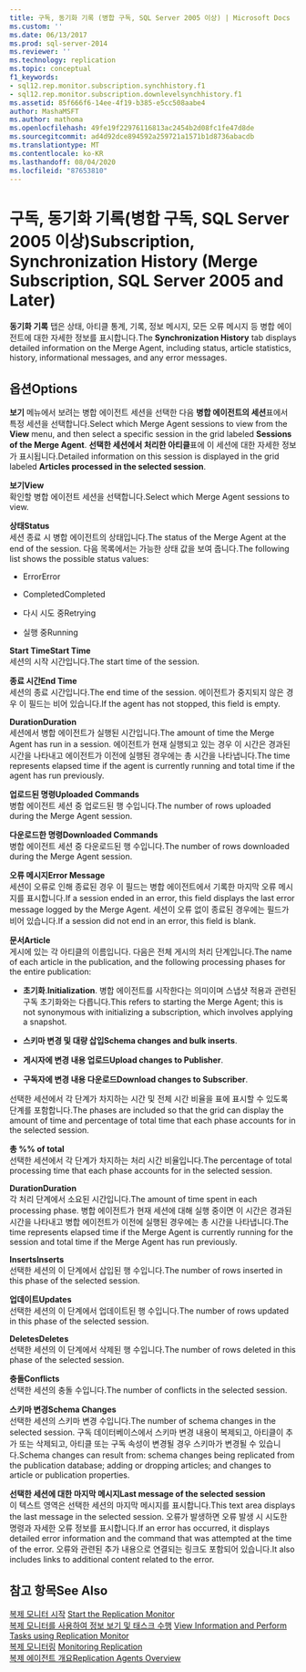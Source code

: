 ```yaml
---
title: 구독, 동기화 기록 (병합 구독, SQL Server 2005 이상) | Microsoft Docs
ms.custom: ''
ms.date: 06/13/2017
ms.prod: sql-server-2014
ms.reviewer: ''
ms.technology: replication
ms.topic: conceptual
f1_keywords:
- sql12.rep.monitor.subscription.synchhistory.f1
- sql12.rep.monitor.subscription.downlevelsynchhistory.f1
ms.assetid: 85f666f6-14ee-4f19-b385-e5cc508aabe4
author: MashaMSFT
ms.author: mathoma
ms.openlocfilehash: 49fe19f22976116813ac2454b2d08fc1fe47d8de
ms.sourcegitcommit: ad4d92dce894592a259721a1571b1d8736abacdb
ms.translationtype: MT
ms.contentlocale: ko-KR
ms.lasthandoff: 08/04/2020
ms.locfileid: "87653810"
---
```

# <a name="subscription-synchronization-history-merge-subscription-sql-server-2005-and-later"></a><span data-ttu-id="473aa-102">구독, 동기화 기록(병합 구독, SQL Server 2005 이상)</span><span class="sxs-lookup"><span data-stu-id="473aa-102">Subscription, Synchronization History (Merge Subscription, SQL Server 2005 and Later)</span></span>
  <span data-ttu-id="473aa-103">**동기화 기록** 탭은 상태, 아티클 통계, 기록, 정보 메시지, 모든 오류 메시지 등 병합 에이전트에 대한 자세한 정보를 표시합니다.</span><span class="sxs-lookup"><span data-stu-id="473aa-103">The **Synchronization History** tab displays detailed information on the Merge Agent, including status, article statistics, history, informational messages, and any error messages.</span></span>  
  
## <a name="options"></a><span data-ttu-id="473aa-104">옵션</span><span class="sxs-lookup"><span data-stu-id="473aa-104">Options</span></span>  
 <span data-ttu-id="473aa-105">**보기** 메뉴에서 보려는 병합 에이전트 세션을 선택한 다음 **병합 에이전트의 세션**표에서 특정 세션을 선택합니다.</span><span class="sxs-lookup"><span data-stu-id="473aa-105">Select which Merge Agent sessions to view from the **View** menu, and then select a specific session in the grid labeled **Sessions of the Merge Agent**.</span></span> <span data-ttu-id="473aa-106">**선택한 세션에서 처리한 아티클**표에 이 세션에 대한 자세한 정보가 표시됩니다.</span><span class="sxs-lookup"><span data-stu-id="473aa-106">Detailed information on this session is displayed in the grid labeled **Articles processed in the selected session**.</span></span>  
  
 <span data-ttu-id="473aa-107">**보기**</span><span class="sxs-lookup"><span data-stu-id="473aa-107">**View**</span></span>  
 <span data-ttu-id="473aa-108">확인할 병합 에이전트 세션을 선택합니다.</span><span class="sxs-lookup"><span data-stu-id="473aa-108">Select which Merge Agent sessions to view.</span></span>  
  
 <span data-ttu-id="473aa-109">**상태**</span><span class="sxs-lookup"><span data-stu-id="473aa-109">**Status**</span></span>  
 <span data-ttu-id="473aa-110">세션 종료 시 병합 에이전트의 상태입니다.</span><span class="sxs-lookup"><span data-stu-id="473aa-110">The status of the Merge Agent at the end of the session.</span></span> <span data-ttu-id="473aa-111">다음 목록에서는 가능한 상태 값을 보여 줍니다.</span><span class="sxs-lookup"><span data-stu-id="473aa-111">The following list shows the possible status values:</span></span>  
  
-   <span data-ttu-id="473aa-112">Error</span><span class="sxs-lookup"><span data-stu-id="473aa-112">Error</span></span>  
  
-   <span data-ttu-id="473aa-113">Completed</span><span class="sxs-lookup"><span data-stu-id="473aa-113">Completed</span></span>  
  
-   <span data-ttu-id="473aa-114">다시 시도 중</span><span class="sxs-lookup"><span data-stu-id="473aa-114">Retrying</span></span>  
  
-   <span data-ttu-id="473aa-115">실행 중</span><span class="sxs-lookup"><span data-stu-id="473aa-115">Running</span></span>  
  
 <span data-ttu-id="473aa-116">**Start Time**</span><span class="sxs-lookup"><span data-stu-id="473aa-116">**Start Time**</span></span>  
 <span data-ttu-id="473aa-117">세션의 시작 시간입니다.</span><span class="sxs-lookup"><span data-stu-id="473aa-117">The start time of the session.</span></span>  
  
 <span data-ttu-id="473aa-118">**종료 시간**</span><span class="sxs-lookup"><span data-stu-id="473aa-118">**End Time**</span></span>  
 <span data-ttu-id="473aa-119">세션의 종료 시간입니다.</span><span class="sxs-lookup"><span data-stu-id="473aa-119">The end time of the session.</span></span> <span data-ttu-id="473aa-120">에이전트가 중지되지 않은 경우 이 필드는 비어 있습니다.</span><span class="sxs-lookup"><span data-stu-id="473aa-120">If the agent has not stopped, this field is empty.</span></span>  
  
 <span data-ttu-id="473aa-121">**Duration**</span><span class="sxs-lookup"><span data-stu-id="473aa-121">**Duration**</span></span>  
 <span data-ttu-id="473aa-122">세션에서 병합 에이전트가 실행된 시간입니다.</span><span class="sxs-lookup"><span data-stu-id="473aa-122">The amount of time the Merge Agent has run in a session.</span></span> <span data-ttu-id="473aa-123">에이전트가 현재 실행되고 있는 경우 이 시간은 경과된 시간을 나타내고 에이전트가 이전에 실행된 경우에는 총 시간을 나타냅니다.</span><span class="sxs-lookup"><span data-stu-id="473aa-123">The time represents elapsed time if the agent is currently running and total time if the agent has run previously.</span></span>  
  
 <span data-ttu-id="473aa-124">**업로드된 명령**</span><span class="sxs-lookup"><span data-stu-id="473aa-124">**Uploaded Commands**</span></span>  
 <span data-ttu-id="473aa-125">병합 에이전트 세션 중 업로드된 행 수입니다.</span><span class="sxs-lookup"><span data-stu-id="473aa-125">The number of rows uploaded during the Merge Agent session.</span></span>  
  
 <span data-ttu-id="473aa-126">**다운로드한 명령**</span><span class="sxs-lookup"><span data-stu-id="473aa-126">**Downloaded Commands**</span></span>  
 <span data-ttu-id="473aa-127">병합 에이전트 세션 중 다운로드된 행 수입니다.</span><span class="sxs-lookup"><span data-stu-id="473aa-127">The number of rows downloaded during the Merge Agent session.</span></span>  
  
 <span data-ttu-id="473aa-128">**오류 메시지**</span><span class="sxs-lookup"><span data-stu-id="473aa-128">**Error Message**</span></span>  
 <span data-ttu-id="473aa-129">세션이 오류로 인해 종료된 경우 이 필드는 병합 에이전트에서 기록한 마지막 오류 메시지를 표시합니다.</span><span class="sxs-lookup"><span data-stu-id="473aa-129">If a session ended in an error, this field displays the last error message logged by the Merge Agent.</span></span> <span data-ttu-id="473aa-130">세션이 오류 없이 종료된 경우에는 필드가 비어 있습니다.</span><span class="sxs-lookup"><span data-stu-id="473aa-130">If a session did not end in an error, this field is blank.</span></span>  
  
 <span data-ttu-id="473aa-131">**문서**</span><span class="sxs-lookup"><span data-stu-id="473aa-131">**Article**</span></span>  
 <span data-ttu-id="473aa-132">게시에 있는 각 아티클의 이름입니다. 다음은 전체 게시의 처리 단계입니다.</span><span class="sxs-lookup"><span data-stu-id="473aa-132">The name of each article in the publication, and the following processing phases for the entire publication:</span></span>  
  
-   <span data-ttu-id="473aa-133">**초기화**.</span><span class="sxs-lookup"><span data-stu-id="473aa-133">**Initialization**.</span></span> <span data-ttu-id="473aa-134">병합 에이전트를 시작한다는 의미이며 스냅샷 적용과 관련된 구독 초기화와는 다릅니다.</span><span class="sxs-lookup"><span data-stu-id="473aa-134">This refers to starting the Merge Agent; this is not synonymous with initializing a subscription, which involves applying a snapshot.</span></span>  
  
-   <span data-ttu-id="473aa-135">**스키마 변경 및 대량 삽입**</span><span class="sxs-lookup"><span data-stu-id="473aa-135">**Schema changes and bulk inserts**.</span></span>  
  
-   <span data-ttu-id="473aa-136">**게시자에 변경 내용 업로드**</span><span class="sxs-lookup"><span data-stu-id="473aa-136">**Upload changes to Publisher**.</span></span>  
  
-   <span data-ttu-id="473aa-137">**구독자에 변경 내용 다운로드**</span><span class="sxs-lookup"><span data-stu-id="473aa-137">**Download changes to Subscriber**.</span></span>  
  
 <span data-ttu-id="473aa-138">선택한 세션에서 각 단계가 차지하는 시간 및 전체 시간 비율을 표에 표시할 수 있도록 단계를 포함합니다.</span><span class="sxs-lookup"><span data-stu-id="473aa-138">The phases are included so that the grid can display the amount of time and percentage of total time that each phase accounts for in the selected session.</span></span>  
  
 <span data-ttu-id="473aa-139">**총 %**</span><span class="sxs-lookup"><span data-stu-id="473aa-139">**% of total**</span></span>  
 <span data-ttu-id="473aa-140">선택한 세션에서 각 단계가 차지하는 처리 시간 비율입니다.</span><span class="sxs-lookup"><span data-stu-id="473aa-140">The percentage of total processing time that each phase accounts for in the selected session.</span></span>  
  
 <span data-ttu-id="473aa-141">**Duration**</span><span class="sxs-lookup"><span data-stu-id="473aa-141">**Duration**</span></span>  
 <span data-ttu-id="473aa-142">각 처리 단계에서 소요된 시간입니다.</span><span class="sxs-lookup"><span data-stu-id="473aa-142">The amount of time spent in each processing phase.</span></span> <span data-ttu-id="473aa-143">병합 에이전트가 현재 세션에 대해 실행 중이면 이 시간은 경과된 시간을 나타내고 병합 에이전트가 이전에 실행된 경우에는 총 시간을 나타냅니다.</span><span class="sxs-lookup"><span data-stu-id="473aa-143">The time represents elapsed time if the Merge Agent is currently running for the session and total time if the Merge Agent has run previously.</span></span>  
  
 <span data-ttu-id="473aa-144">**Inserts**</span><span class="sxs-lookup"><span data-stu-id="473aa-144">**Inserts**</span></span>  
 <span data-ttu-id="473aa-145">선택한 세션의 이 단계에서 삽입된 행 수입니다.</span><span class="sxs-lookup"><span data-stu-id="473aa-145">The number of rows inserted in this phase of the selected session.</span></span>  
  
 <span data-ttu-id="473aa-146">**업데이트**</span><span class="sxs-lookup"><span data-stu-id="473aa-146">**Updates**</span></span>  
 <span data-ttu-id="473aa-147">선택한 세션의 이 단계에서 업데이트된 행 수입니다.</span><span class="sxs-lookup"><span data-stu-id="473aa-147">The number of rows updated in this phase of the selected session.</span></span>  
  
 <span data-ttu-id="473aa-148">**Deletes**</span><span class="sxs-lookup"><span data-stu-id="473aa-148">**Deletes**</span></span>  
 <span data-ttu-id="473aa-149">선택한 세션의 이 단계에서 삭제된 행 수입니다.</span><span class="sxs-lookup"><span data-stu-id="473aa-149">The number of rows deleted in this phase of the selected session.</span></span>  
  
 <span data-ttu-id="473aa-150">**충돌**</span><span class="sxs-lookup"><span data-stu-id="473aa-150">**Conflicts**</span></span>  
 <span data-ttu-id="473aa-151">선택한 세션의 충돌 수입니다.</span><span class="sxs-lookup"><span data-stu-id="473aa-151">The number of conflicts in the selected session.</span></span>  
  
 <span data-ttu-id="473aa-152">**스키마 변경**</span><span class="sxs-lookup"><span data-stu-id="473aa-152">**Schema Changes**</span></span>  
 <span data-ttu-id="473aa-153">선택한 세션의 스키마 변경 수입니다.</span><span class="sxs-lookup"><span data-stu-id="473aa-153">The number of schema changes in the selected session.</span></span> <span data-ttu-id="473aa-154">구독 데이터베이스에서 스키마 변경 내용이 복제되고, 아티클이 추가 또는 삭제되고, 아티클 또는 구독 속성이 변경될 경우 스키마가 변경될 수 있습니다.</span><span class="sxs-lookup"><span data-stu-id="473aa-154">Schema changes can result from: schema changes being replicated from the publication database; adding or dropping articles; and changes to article or publication properties.</span></span>  
  
 <span data-ttu-id="473aa-155">**선택한 세션에 대한 마지막 메시지**</span><span class="sxs-lookup"><span data-stu-id="473aa-155">**Last message of the selected session**</span></span>  
 <span data-ttu-id="473aa-156">이 텍스트 영역은 선택한 세션의 마지막 메시지를 표시합니다.</span><span class="sxs-lookup"><span data-stu-id="473aa-156">This text area displays the last message in the selected session.</span></span> <span data-ttu-id="473aa-157">오류가 발생하면 오류 발생 시 시도한 명령과 자세한 오류 정보를 표시합니다.</span><span class="sxs-lookup"><span data-stu-id="473aa-157">If an error has occurred, it displays detailed error information and the command that was attempted at the time of the error.</span></span> <span data-ttu-id="473aa-158">오류와 관련된 추가 내용으로 연결되는 링크도 포함되어 있습니다.</span><span class="sxs-lookup"><span data-stu-id="473aa-158">It also includes links to additional content related to the error.</span></span>  
  
## <a name="see-also"></a><span data-ttu-id="473aa-159">참고 항목</span><span class="sxs-lookup"><span data-stu-id="473aa-159">See Also</span></span>  
 <span data-ttu-id="473aa-160">[복제 모니터 시작](monitor/start-the-replication-monitor.md) </span><span class="sxs-lookup"><span data-stu-id="473aa-160">[Start the Replication Monitor](monitor/start-the-replication-monitor.md) </span></span>  
 <span data-ttu-id="473aa-161">[복제 모니터를 사용하여 정보 보기 및 태스크 수행](monitor/view-information-and-perform-tasks-replication-monitor.md) </span><span class="sxs-lookup"><span data-stu-id="473aa-161">[View Information and Perform Tasks using Replication Monitor](monitor/view-information-and-perform-tasks-replication-monitor.md) </span></span>  
 <span data-ttu-id="473aa-162">[복제 모니터링](monitoring-replication.md) </span><span class="sxs-lookup"><span data-stu-id="473aa-162">[Monitoring Replication](monitoring-replication.md) </span></span>  
 [<span data-ttu-id="473aa-163">복제 에이전트 개요</span><span class="sxs-lookup"><span data-stu-id="473aa-163">Replication Agents Overview</span></span>](agents/replication-agents-overview.md)  
  
  
